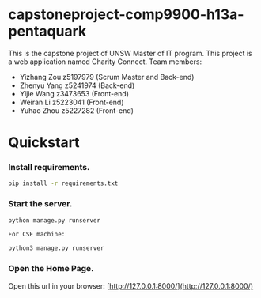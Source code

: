 # capstoneproject-comp9900-h13a-pentaquark
This is the capstone project of UNSW Master of IT program. This project is a web application named Charity Connect.
Team members:
  - Yizhang Zou z5197979 (Scrum Master and Back-end)
  - Zhenyu Yang z5241974 (Back-end)
  - Yijie Wang z3473653 (Front-end)
  - Weiran Li z5223041 (Front-end)
  - Yuhao Zhou z5227282 (Front-end)

# Quickstart

### Install requirements.
``` bash
pip install -r requirements.txt
```

### Start the server.

``` bash
python manage.py runserver
```

`For CSE machine:` 
  
``` bash
python3 manage.py runserver
```
### Open the Home Page.
Open this url in your browser: [http://127.0.0.1:8000/](http://127.0.0.1:8000/)

